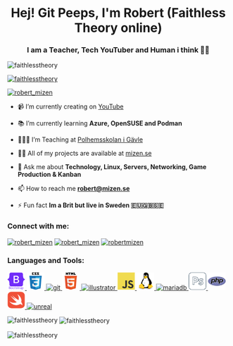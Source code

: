 <h1 align="center">Hej! Git Peeps, I'm Robert (Faithless Theory online)</h1>
<h3 align="center">I am a Teacher, Tech YouTuber and Human i think 🤷🏼</h3>

<p align="left"> <img src="https://komarev.com/ghpvc/?username=faithlesstheory&label=Profile%20views&color=0e75b6&style=flat" alt="faithlesstheory" /> </p>

<p align="left"> <a href="https://github.com/ryo-ma/github-profile-trophy"><img src="https://github-profile-trophy.vercel.app/?username=faithlesstheory&theme=onedark&row=1&column=6" alt="faithlesstheory" /></a> </p>

<p align="left"> <a href="https://twitter.com/robert_mizen" target="blank"><img src="https://img.shields.io/twitter/follow/robert_mizen?logo=twitter&style=for-the-badge" alt="robert_mizen" /></a> </p>

- 📹 I’m currently creating on [YouTube](https://www.youtube.com/c/RobertMizen)

- 📚 I’m currently learning **Azure, OpenSUSE and Podman**

- 🧑🏼‍🏫 I’m Teaching at [Polhemsskolan i Gävle](https://www.gavle.se/kommunens-service/utbildning-och-barnomsorg/gymnasieskola-och-gymnasiesarskola/lista-over-gymnasieskolor-och-gymnasiesarskolor-i-gavle-kommun/polhemsskolan/polhemsskolan/)

- 👨‍💻 All of my projects are available at [mizen.se](https://www.mizen.se)

- 💬 Ask me about **Technology, Linux, Servers, Networking, Game Production & Kanban**

- 📫 How to reach me **robert@mizen.se**

- ⚡ Fun fact **Im a Brit but live in Sweden 🇪🇺🇬🇧🇸🇪**

<h3 align="left">Connect with me:</h3>
<p align="left">
  <a href="https://fosstodon.org/web/@robertmizen" target="blank"><img align="center" src="https://upload.wikimedia.org/wikipedia/commons/thumb/4/48/Mastodon_Logotype_(Simple).svg/216px-Mastodon_Logotype_(Simple).svg.png" alt="robert_mizen" height="30" width="40" /></a>
<a href="https://twitter.com/robert_mizen" target="blank"><img align="center" src="https://raw.githubusercontent.com/rahuldkjain/github-profile-readme-generator/master/src/images/icons/Social/twitter.svg" alt="robert_mizen" height="30" width="40" /></a>
<a href="https://www.youtube.com/c/robertmizen" target="blank"><img align="center" src="https://raw.githubusercontent.com/rahuldkjain/github-profile-readme-generator/master/src/images/icons/Social/youtube.svg" alt="robertmizen" height="30" width="40" /></a>
</p>

<h3 align="left">Languages and Tools:</h3>
<p align="left"> <a href="https://getbootstrap.com" target="_blank" rel="noreferrer"> <img src="https://raw.githubusercontent.com/devicons/devicon/master/icons/bootstrap/bootstrap-plain-wordmark.svg" alt="bootstrap" width="40" height="40"/> </a> <a href="https://www.w3schools.com/css/" target="_blank" rel="noreferrer"> <img src="https://raw.githubusercontent.com/devicons/devicon/master/icons/css3/css3-original-wordmark.svg" alt="css3" width="40" height="40"/> </a> <a href="https://git-scm.com/" target="_blank" rel="noreferrer"> <img src="https://www.vectorlogo.zone/logos/git-scm/git-scm-icon.svg" alt="git" width="40" height="40"/> </a> <a href="https://www.w3.org/html/" target="_blank" rel="noreferrer"> <img src="https://raw.githubusercontent.com/devicons/devicon/master/icons/html5/html5-original-wordmark.svg" alt="html5" width="40" height="40"/> </a> <a href="https://www.adobe.com/in/products/illustrator.html" target="_blank" rel="noreferrer"> <img src="https://www.vectorlogo.zone/logos/adobe_illustrator/adobe_illustrator-icon.svg" alt="illustrator" width="40" height="40"/> </a> <a href="https://developer.mozilla.org/en-US/docs/Web/JavaScript" target="_blank" rel="noreferrer"> <img src="https://raw.githubusercontent.com/devicons/devicon/master/icons/javascript/javascript-original.svg" alt="javascript" width="40" height="40"/> </a> <a href="https://www.linux.org/" target="_blank" rel="noreferrer"> <img src="https://raw.githubusercontent.com/devicons/devicon/master/icons/linux/linux-original.svg" alt="linux" width="40" height="40"/> </a> <a href="https://mariadb.org/" target="_blank" rel="noreferrer"> <img src="https://www.vectorlogo.zone/logos/mariadb/mariadb-icon.svg" alt="mariadb" width="40" height="40"/> </a> <a href="https://www.photoshop.com/en" target="_blank" rel="noreferrer"> <img src="https://raw.githubusercontent.com/devicons/devicon/master/icons/photoshop/photoshop-line.svg" alt="photoshop" width="40" height="40"/> </a> <a href="https://www.php.net" target="_blank" rel="noreferrer"> <img src="https://raw.githubusercontent.com/devicons/devicon/master/icons/php/php-original.svg" alt="php" width="40" height="40"/> </a> <a href="https://developer.apple.com/swift/" target="_blank" rel="noreferrer"> <img src="https://raw.githubusercontent.com/devicons/devicon/master/icons/swift/swift-original.svg" alt="swift" width="40" height="40"/> </a> <a href="https://unrealengine.com/" target="_blank" rel="noreferrer"> <img src="https://raw.githubusercontent.com/kenangundogan/fontisto/036b7eca71aab1bef8e6a0518f7329f13ed62f6b/icons/svg/brand/unreal-engine.svg" alt="unreal" width="40" height="40"/> </a> </p>

<p><img align="left" src="https://github-readme-stats.vercel.app/api/top-langs?username=faithlesstheory&show_icons=true&locale=en&layout=compact" alt="faithlesstheory" /></p>

<p>&nbsp;<img align="center" src="https://github-readme-stats.vercel.app/api?username=faithlesstheory&show_icons=true&locale=en" alt="faithlesstheory" /></p>

<p><img align="center" src="https://github-readme-streak-stats.herokuapp.com/?user=faithlesstheory&" alt="faithlesstheory" /></p>

<a rel="me" href="https://fosstodon.org/@robertmizen"></a>
